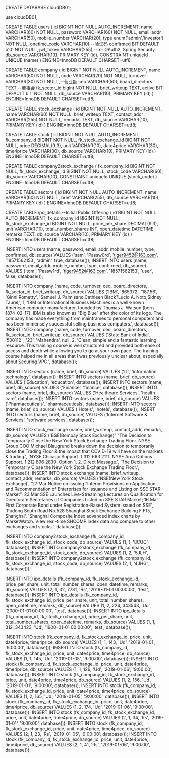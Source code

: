 
CREATE DATABASE cloudDB01;

use cloudDB01;

CREATE TABLE
    users
    (
        id BIGINT NOT NULL AUTO_INCREMENT,
        name VARCHAR(60) NOT NULL,
        password VARCHAR(60) NOT NULL,
        email_addr VARCHAR(50),
        mobile_number VARCHAR(20),
        type enum('admin','investor') NOT NULL,
        onetime_code VARCHAR(10),--验证码
        confirmed BIT DEFAULT b'0' NOT NULL,
        jwt_token VARCHAR(255),-- or OAuth2, Spring Security
        db_source VARCHAR(10),
        PRIMARY KEY (id),
        CONSTRAINT uniqueId UNIQUE (name)
    )
    ENGINE=InnoDB DEFAULT CHARSET=utf8;

CREATE TABLE
    company
    (
        id BIGINT NOT NULL AUTO_INCREMENT,
        name VARCHAR(60) NOT NULL,
        code VARCHAR(20) NOT NULL,
        turnover VARCHAR(30) NOT NULL,--营业额
        ceo VARCHAR(50),
        board_directors TEXT,--董事会
        fk_sector_id bigint NOT NULL,
        brief_writeup TEXT,
        active BIT DEFAULT b'1' NOT NULL,
        db_source VARCHAR(10),
        PRIMARY KEY (id)
    )
    ENGINE=InnoDB DEFAULT CHARSET=utf8;

CREATE TABLE
    stock_exchange
    (
        id BIGINT NOT NULL AUTO_INCREMENT,
        name VARCHAR(60) NOT NULL,
        brief_writeup TEXT,
        contact_addr VARCHAR(255) NOT NULL,
        remarks TEXT,
        db_source VARCHAR(10),
        PRIMARY KEY (id)
    )
    ENGINE=InnoDB DEFAULT CHARSET=utf8;
    
CREATE TABLE
    stock
    (
        id BIGINT NOT NULL AUTO_INCREMENT,
        fk_company_id BIGINT NOT NULL,
        fk_stock_exchange_id BIGINT NOT NULL,
        price DECIMAL(9.3),
        unit VARCHAR(10),
        date4price VARCHAR(30),
        time4price VARCHAR(30),
        db_source VARCHAR(10),
        PRIMARY KEY (id)
    )
    ENGINE=InnoDB DEFAULT CHARSET=utf8; 
    
CREATE TABLE
    company2stock_exchange
    (
        fk_company_id BIGINT NOT NULL,
        fk_stock_exchange_id BIGINT NOT NULL,
        stock_code VARCHAR(60),
        db_source VARCHAR(10),
        CONSTRAINT uniqueId UNIQUE (stock_code)
    )
    ENGINE=InnoDB DEFAULT CHARSET=utf8;
    
CREATE TABLE
    sectors
    (
        id BIGINT NOT NULL AUTO_INCREMENT,
        name VARCHAR(60) NOT NULL,
        brief VARCHAR(255),
        db_source VARCHAR(10),
        PRIMARY KEY (id)
    )
    ENGINE=InnoDB DEFAULT CHARSET=utf8;

CREATE TABLE
    ipo_details --Initial Public Offering
    (
        id BIGINT NOT NULL AUTO_INCREMENT,
        fk_company_id BIGINT NOT NULL,
        fk_stock_exchange_id BIGINT NOT NULL,
        price_per_share DECIMAL(9.3),
        unit VARCHAR(10),
        total_number_shares INT,
        open_datetime DATETIME,
        remarks TEXT,
        db_source VARCHAR(10),
        PRIMARY KEY (id)
    )
    ENGINE=InnoDB DEFAULT CHARSET=utf8;    
    

INSERT INTO users (name, password, email_addr, mobile_number, type, confirmed, db_source) VALUES ('sam', 'Passw0rd', 'tiger9452@163.com', '18571562153', 'admin', true, database());
INSERT INTO users (name, password, email_addr, mobile_number, type, confirmed, db_source) VALUES ('tom', 'Passw1rd', 'tiger9452@163.com', '18571562153', 'user', false, database());

INSERT INTO company (name, code, turnover, ceo, board_directors, fk_sector_id, brief_writeup, db_source) VALUES ('IBM', '865372', '187.56', 'Ginni Rometty', 'Samuel J. Palmisano,Cathleen Black?Lucio A. Noto,Sidney Taurel,', 1, 'IBM or International Business Machines is a well-known American computer manufacturer, founded by Thomas J. Watson (born 1874-02-17). IBM is also known as "Big Blue" after the color of its logo. The company has made everything from mainframes to personal computers and has been immensely successful selling business computers.', database());
INSERT INTO company (name, code, turnover, ceo, board_directors, fk_sector_id, brief_writeup, db_source) VALUES ('State Bank of India', '500112 ', '23', 'Mahendra', null, 2, 'Clean, simple and a fantastic learning resource. This training course is well structured and provided both ease of access and depth while allowing you to go at your own pace. The training course helped me in all areas that I was previously unclear about, especially about Securing VPC.', database());

INSERT INTO sectors (name, brief, db_source) VALUES ('IT', 'information technology', database());
INSERT INTO sectors (name, brief, db_source) VALUES ('Education', 'education', database());
INSERT INTO sectors (name, brief, db_source) VALUES ('Finance', 'finance', database());
INSERT INTO sectors (name, brief, db_source) VALUES ('Healthcare Services', 'health care', database());
INSERT INTO sectors (name, brief, db_source) VALUES ('Pharmaceuticals', 'pharmaceuticals', database());
INSERT INTO sectors (name, brief, db_source) VALUES ('Hotels', 'hotels', database());
INSERT INTO sectors (name, brief, db_source) VALUES ('Internet Software & Services', 'software services', database());

INSERT INTO stock_exchange (name, brief_writeup, contact_addr, remarks, db_source) VALUES ('BSE(Bombay Stock Exchange)', 'The Decision to Temporarily Close the New York Stock Exchange Trading Floor. NYSE Group COO Michael Blaugrund breaks down the decision to temporarily close the Trading Floor & the impact that COVID-19 will have on the markets & trading.', 'NYSE Chicago Support. 1 312 663 2111. NYSE Arca Options Support. 1 212 896 2830, Option 1, 2. Direct Message.', 'The Decision to Temporarily Close the New York Stock Exchange Trading Floor.', database());
INSERT INTO stock_exchange (name, brief_writeup, contact_addr, remarks, db_source) VALUES ('NSE(New York Stock Exchange)', '27 Mar Notice on Issuing “Interim Provisions on Application and Recommendation of Enterprises for Issuance and Listing on SSE STAR Market”; 23 Mar SSE Launches Live-Streaming Lectures on Qualification for Directorate Secretaries of Companies Listed on SSE STAR Market; 16 Mar First Corporate Bond under Registration-Based System Issued on SSE', 'Pudong South Road No.528 Shanghai Stock Exchange Building F F15, Shanghai', 'Shanghai Composite Index advanced index charts by MarketWatch. View real-time SHCOMP index data and compare to other exchanges and stocks.', database());

INSERT INTO company2stock_exchange (fk_company_id, fk_stock_exchange_id, stock_code, db_source) VALUES (1, 1, '8CUC', database());
INSERT INTO company2stock_exchange (fk_company_id, fk_stock_exchange_id, stock_code, db_source) VALUES (1, 2, '5JLH', database());
INSERT INTO company2stock_exchange (fk_company_id, fk_stock_exchange_id, stock_code, db_source) VALUES (2, 1, '4JHG', database());

INSERT INTO ipo_details (fk_company_id, fk_stock_exchange_id, price_per_share, unit, total_number_shares, open_datetime, remarks, db_source) VALUES (2, 1, 32, 7731, 'Rs', '2019-01-01 00:00:00', 'test', database());
INSERT INTO ipo_details (fk_company_id, fk_stock_exchange_id, price_per_share, unit, total_number_shares, open_datetime, remarks, db_source) VALUES (1, 2, 224, 343543, 'Ud', '2000-01-01 00:00:00', 'test', database());
INSERT INTO ipo_details (fk_company_id, fk_stock_exchange_id, price_per_share, unit, total_number_shares, open_datetime, remarks, db_source) VALUES (1, 1, 312, 343423, 'Ud', '1900-01-01 00:00:00', 'test', database());

INSERT INTO stock (fk_company_id, fk_stock_exchange_id, price, unit, date4price, time4price, db_source) VALUES (1, 1, 143, 'Ud', '2019-01-01', '9:00:00', database());
INSERT INTO stock (fk_company_id, fk_stock_exchange_id, price, unit, date4price, time4price, db_source) VALUES (1, 1, 145, 'Ud', '2019-01-05', '9:00:00', database());
INSERT INTO stock (fk_company_id, fk_stock_exchange_id, price, unit, date4price, time4price, db_source) VALUES (1, 1, 126, 'Ud', '2019-01-06', '9:00:00', database());
INSERT INTO stock (fk_company_id, fk_stock_exchange_id, price, unit, date4price, time4price, db_source) VALUES (1, 2, 156, 'Ud', '2019-01-01', '9:00:00', database());
INSERT INTO stock (fk_company_id, fk_stock_exchange_id, price, unit, date4price, time4price, db_source) VALUES (1, 2, 165, 'Ud', '2019-01-05', '9:00:00', database());
INSERT INTO stock (fk_company_id, fk_stock_exchange_id, price, unit, date4price, time4price, db_source) VALUES (1, 2, 174, 'Ud', '2019-01-06', '9:00:00', database());
INSERT INTO stock (fk_company_id, fk_stock_exchange_id, price, unit, date4price, time4price, db_source) VALUES (2, 1, 34, 'Rs', '2019-01-01', '9:00:00', database());
INSERT INTO stock (fk_company_id, fk_stock_exchange_id, price, unit, date4price, time4price, db_source) VALUES (2, 1, 23, 'Rs', '2019-01-05', '9:00:00', database());
INSERT INTO stock (fk_company_id, fk_stock_exchange_id, price, unit, date4price, time4price, db_source) VALUES (2, 1, 41, 'Rs', '2019-01-06', '9:00:00', database());


